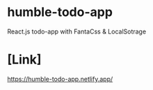 # humble-todo-app
 React.js todo-app with FantaCss & LocalSotrage
# [Link]
   https://humble-todo-app.netlify.app/
